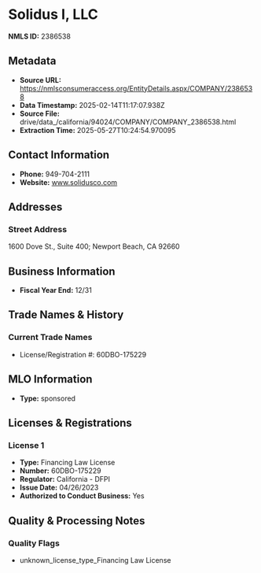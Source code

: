 # Solidus I, LLC

**NMLS ID:** 2386538

## Metadata
- **Source URL:** https://nmlsconsumeraccess.org/EntityDetails.aspx/COMPANY/2386538
- **Data Timestamp:** 2025-02-14T11:17:07.938Z
- **Source File:** drive/data_/california/94024/COMPANY/COMPANY_2386538.html
- **Extraction Time:** 2025-05-27T10:24:54.970095

## Contact Information
- **Phone:** 949-704-2111
- **Website:** www.solidusco.com

## Addresses
### Street Address
1600 Dove St., Suite 400; Newport Beach, CA 92660

## Business Information
- **Fiscal Year End:** 12/31

## Trade Names & History
### Current Trade Names
- License/Registration #: 60DBO-175229

## MLO Information
- **Type:** sponsored

## Licenses & Registrations

### License 1
- **Type:** Financing Law License
- **Number:** 60DBO-175229
- **Regulator:** California - DFPI
- **Issue Date:** 04/26/2023
- **Authorized to Conduct Business:** Yes

## Quality & Processing Notes
### Quality Flags
- unknown_license_type_Financing Law License
